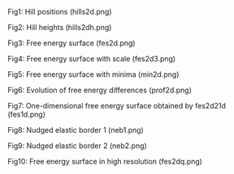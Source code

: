 Fig1: Hill positions (hills2d.png)

Fig2: Hill heights (hills2dh.png)

Fig3: Free energy surface (fes2d.png)

Fig4: Free energy surface with scale (fes2d3.png)

Fig5: Free energy surface with minima (min2d.png)

Fig6: Evolution of free energy differences (prof2d.png)

Fig7: One-dimensional free energy surface obtained by fes2d21d (fes1d.png)

Fig8: Nudged elastic border 1 (neb1.png)

Fig9: Nudged elastic border 2 (neb2.png)

Fig10: Free energy surface in high resolution (fes2dq.png)
